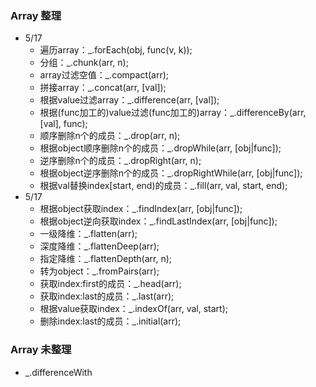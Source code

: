 ### Array 整理
* 5/17
    * 遍历array：_.forEach(obj, func(v, k));
    * 分组：_.chunk(arr, n);
    * array过滤空值：_.compact(arr);
    * 拼接array：_.concat(arr, [val]);
    * 根据value过滤array：_.difference(arr, [val]);
    * 根据(func加工的)value过滤(func加工的)array：_.differenceBy(arr, [val], func);
    * 顺序删除n个的成员：_.drop(arr, n);
    * 根据object顺序删除n个的成员：_.dropWhile(arr, [obj|func]);
    * 逆序删除n个的成员：_.dropRight(arr, n);
    * 根据object逆序删除n个的成员：_.dropRightWhile(arr, [obj|func]);
    * 根据val替换index[start, end)的成员：_.fill(arr, val, start, end);
* 5/17
    * 根据object获取index：_.findIndex(arr, [obj|func]);
    * 根据object逆向获取index：_.findLastIndex(arr, [obj|func]);
    * 一级降维：_.flatten(arr);
    * 深度降维：_.flattenDeep(arr);
    * 指定降维：_.flattenDepth(arr, n);
    * 转为object：_.fromPairs(arr);
    * 获取index:first的成员：_.head(arr);
    * 获取index:last的成员：_.last(arr);
    * 根据value获取index：_.indexOf(arr, val, start);
    * 删除index:last的成员：_.initial(arr);

### Array 未整理
* _.differenceWith



